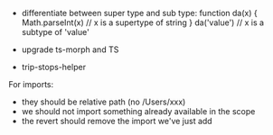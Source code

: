 - differentiate between super type and sub type:
  function da(x) {
  Math.parseInt(x) // x is a supertype of string
  }
  da('value') // x is a subtype of 'value'


* upgrade ts-morph and TS

* trip-stops-helper

For imports:
  * they should be relative path (no /Users/xxx)
  * we should not import something already available in the scope
  * the revert should remove the import we've just add